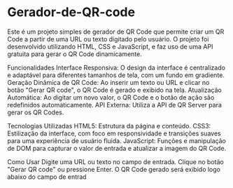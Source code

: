 # Gerador-de-QR-code
Este é um projeto simples de gerador de QR Code que permite criar um QR Code a partir de uma URL ou texto digitado pelo usuário. O projeto foi desenvolvido utilizando HTML, CSS e JavaScript, e faz uso de uma API gratuita para gerar o QR Code dinamicamente.

Funcionalidades
Interface Responsiva: O design da interface é centralizado e adaptável para diferentes tamanhos de tela, com um fundo em gradiente.
Geração Dinâmica de QR Code: Ao inserir um texto ou URL e clicar no botão "Gerar QR code", o QR Code é gerado e exibido na tela.
Atualização Automática: Ao digitar um novo valor, o QR Code e o botão de ação são redefinidos automaticamente.
API Externa: Utiliza a API de QR Server para gerar os QR Codes.

Tecnologias Utilizadas
HTML5: Estrutura da página e conteúdo.
CSS3: Estilização da interface, com foco em responsividade e transições suaves para uma experiência de usuário fluida.
JavaScript: Funções e manipulação de DOM para capturar o valor de entrada e atualizar a imagem do QR Code.

Como Usar
Digite uma URL ou texto no campo de entrada.
Clique no botão "Gerar QR code" ou pressione Enter.
O QR Code gerado será exibido logo abaixo do campo de entrad
